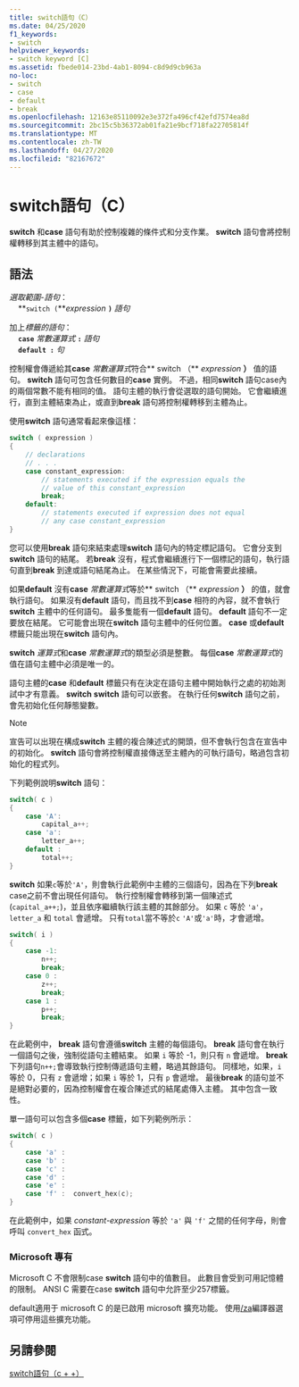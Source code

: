 ```yaml
---
title: switch語句（C）
ms.date: 04/25/2020
f1_keywords:
- switch
helpviewer_keywords:
- switch keyword [C]
ms.assetid: fbede014-23bd-4ab1-8094-c8d9d9cb963a
no-loc:
- switch
- case
- default
- break
ms.openlocfilehash: 12163e85110092e3e372fa496cf42efd7574ea8d
ms.sourcegitcommit: 2bc15c5b36372ab01fa21e9bcf718fa22705814f
ms.translationtype: MT
ms.contentlocale: zh-TW
ms.lasthandoff: 04/27/2020
ms.locfileid: "82167672"
---
```

# <a name="opno-locswitch-statement-c"></a>switch語句（C）

**switch** 和**case** 語句有助於控制複雜的條件式和分支作業。 **switch** 語句會將控制權轉移到其主體中的語句。

## <a name="syntax"></a>語法

*選取範圍-語句*：<br/>
&nbsp;&nbsp;&nbsp;&nbsp;**`switch (`***expression* **`)`** *語句*

加上*標籤的語句*：<br/>
&nbsp;&nbsp;&nbsp;&nbsp;**`case`**  *常數運算式*  **`:`**  *語句*<br/>
&nbsp;&nbsp;&nbsp;&nbsp;**`default :`**  *句*

控制權會傳遞給其**case** *常數運算式*符合** switch （** *expression* **）** 值的語句。 **switch** 語句可包含任何數目的**case** 實例。 不過，相同**switch** 語句case內的兩個常數不能有相同的值。 語句主體的執行會從選取的語句開始。 它會繼續進行，直到主體結束為止，或直到**break** 語句將控制權轉移到主體為止。

使用**switch** 語句通常看起來像這樣：

```C
switch ( expression )
{
    // declarations
    // . . .
    case constant_expression:
        // statements executed if the expression equals the
        // value of this constant_expression
        break;
    default:
        // statements executed if expression does not equal
        // any case constant_expression
}
```

您可以使用**break** 語句來結束處理**switch** 語句內的特定標記語句。 它會分支到**switch** 語句的結尾。 若**break** 沒有，程式會繼續進行下一個標記的語句，執行語句直到**break** 到達或語句結尾為止。 在某些情況下，可能會需要此接續。

如果**default** 沒有**case** *常數運算式*等於** switch （** *expression* **）** 的值，就會執行語句。 如果沒有**default** 語句，而且找不到**case** 相符的內容，就不會執行**switch** 主體中的任何語句。 最多隻能有一個**default** 語句。 **default** 語句不一定要放在結尾。 它可能會出現在**switch** 語句主體中的任何位置。 **case** 或**default** 標籤只能出現在**switch** 語句內。

**switch** *運算式*和**case** *常數運算式*的類型必須是整數。 每個**case** *常數運算式*的值在語句主體中必須是唯一的。

語句主體的**case** 和**default** 標籤只有在決定在語句主體中開始執行之處的初始測試中才有意義。 **switch** **switch** 語句可以嵌套。 在執行任何**switch** 語句之前，會先初始化任何靜態變數。

> [!NOTE]
> 宣告可以出現在構成**switch** 主體的複合陳述式的開頭，但不會執行包含在宣告中的初始化。 **switch** 語句會將控制權直接傳送至主體內的可執行語句，略過包含初始化的程式列。

下列範例說明**switch** 語句：

```C
switch( c )
{
    case 'A':
        capital_a++;
    case 'a':
        letter_a++;
    default :
        total++;
}
```

**switch** 如果`c`等於`'A'`，則會執行此範例中主體的三個語句，因為在下列**break** case之前不會出現任何語句。 執行控制權會轉移到第一個陳述式 (`capital_a++;`)，並且依序繼續執行該主體的其餘部分。 如果 `c` 等於 `'a'`，`letter_a` 和 `total` 會遞增。 只有`total`當不等於`c` `'A'`或`'a'`時，才會遞增。

```C
switch( i )
{
    case -1:
        n++;
        break;
    case 0 :
        z++;
        break;
    case 1 :
        p++;
        break;
}
```

在此範例中， **break** 語句會遵循**switch** 主體的每個語句。 **break** 語句會在執行一個語句之後，強制從語句主體結束。 如果 `i` 等於 -1，則只有 `n` 會遞增。 **break** 下列語句`n++;`會導致執行控制傳遞語句主體，略過其餘語句。 同樣地，如果，`i` 等於 0，只有 `z` 會遞增；如果 `i` 等於 1，只有 `p` 會遞增。 最後**break** 的語句並不是絕對必要的，因為控制權會在複合陳述式的結尾處傳入主體。 其中包含一致性。

單一語句可以包含多個**case** 標籤，如下列範例所示：

```C
switch( c )
{
    case 'a' :
    case 'b' :
    case 'c' :
    case 'd' :
    case 'e' :
    case 'f' :  convert_hex(c);
}
```

在此範例中，如果 *constant-expression* 等於 `'a'` 與 `'f'` 之間的任何字母，則會呼叫 `convert_hex` 函式。

### <a name="microsoft-specific"></a>Microsoft 專有

Microsoft C 不會限制case **switch** 語句中的值數目。 此數目會受到可用記憶體的限制。 ANSI C 需要在case **switch** 語句中允許至少257標籤。

default適用于 microsoft C 的是已啟用 microsoft 擴充功能。 使用[/za](../build/reference/za-ze-disable-language-extensions.md)編譯器選項可停用這些擴充功能。

## <a name="see-also"></a>另請參閱

[switch語句（c + +）](../cpp/switch-statement-cpp.md)
